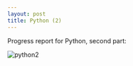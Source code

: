 ```yaml
---
layout: post
title: Python (2)
---
```


Progress report for Python, second part:

![python2](https://github.com/tshjortile/tshjortile.github.io/tree/master/assets/img/python2.png)

